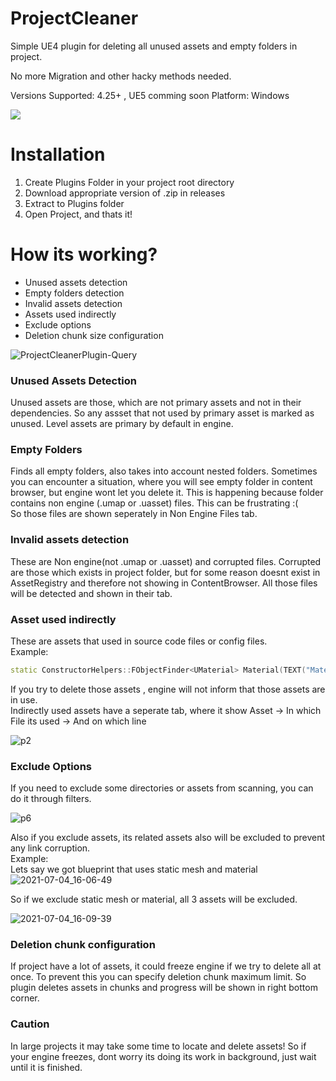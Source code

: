 # ProjectCleaner
Simple UE4 plugin for deleting all unused assets and empty folders in project.

No more Migration and other hacky methods needed.

Versions Supported: 4.25+ , UE5 comming soon 
Platform: Windows

<img src="https://user-images.githubusercontent.com/8270558/124382914-d9ccf000-dcda-11eb-9256-441ac8eceb4b.png" />

  
[comment]: <img src="https://user-images.githubusercontent.com/8270558/124383180-07feff80-dcdc-11eb-90b7-ffbf4a770cbf.png" width="600" height="320" />

# Installation
1) Create Plugins Folder in your project root directory
2) Download appropriate version of .zip in releases
3) Extract to Plugins folder
4) Open Project, and thats it!



# How its working?

* Unused assets detection
* Empty folders detection
* Invalid assets detection
* Assets used indirectly
* Exclude options
* Deletion chunk size configuration

![ProjectCleanerPlugin-Query](https://user-images.githubusercontent.com/8270558/124382551-18fa4180-dcd9-11eb-99b6-6916579f9d18.png)

### Unused Assets Detection
Unused assets are those, which are not primary assets and not in their dependencies. So any assset that not used by primary asset is marked as unused.
Level assets are primary by default in engine.

### Empty Folders
Finds all empty folders, also takes into account nested folders.
Sometimes you can encounter a situation, where you will see empty folder in content browser, but engine wont let you delete it.
This is happening because folder contains non engine (.umap or .uasset) files.
This can be frustrating :( <br>
So those files are shown seperately in Non Engine Files tab.

### Invalid assets detection
These are Non engine(not .umap or .uasset) and corrupted files.
Corrupted are those which exists in project folder, but for some reason doesnt exist in AssetRegistry and therefore not showing in ContentBrowser.
All those files will be detected and shown in their tab.

### Asset used indirectly
These are assets that used in source code files or config files.<br>
Example:
```cpp
static ConstructorHelpers::FObjectFinder<UMaterial> Material(TEXT("Material'/Game/NewMaterial.NewMaterial'"));
```
If you try to delete those assets , engine will not inform that those assets are in use.<br>
Indirectly used assets have a seperate tab, where it show Asset -> In which File its used -> And on which line

![p2](https://user-images.githubusercontent.com/8270558/124383870-c1ab9f80-dcdf-11eb-9035-2daba351f9eb.png)

### Exclude Options
If you need to exclude some directories or assets from scanning, you can do it through filters.

![p6](https://user-images.githubusercontent.com/8270558/124384045-b1e08b00-dce0-11eb-80ac-d802d322b55b.png)

Also if you exclude assets, its related assets also will be excluded to prevent any link corruption.<br>
Example:<br>
Lets say we got blueprint that uses static mesh and material
![2021-07-04_16-06-49](https://user-images.githubusercontent.com/8270558/124384391-020c1d00-dce2-11eb-8166-065828391079.png)

So if we exclude static mesh or material, all 3 assets will be excluded.

![2021-07-04_16-09-39](https://user-images.githubusercontent.com/8270558/124384436-48617c00-dce2-11eb-9918-5a74a052353a.png)

### Deletion chunk configuration
If project have a lot of assets, it could freeze engine if we try to delete all at once.
To prevent this you can specify deletion chunk maximum limit. So plugin deletes assets in chunks and progress will be shown in right bottom corner.
### Caution 
In large projects it may take some time to locate and delete assets!
So if your engine freezes, dont worry its doing its work in background, just wait until it is finished.

